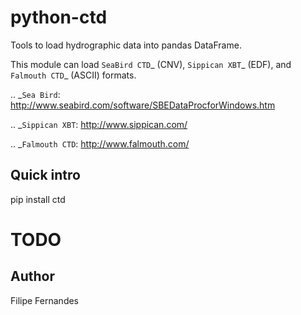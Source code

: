 python-ctd
==========

Tools to load hydrographic data into pandas DataFrame.

This module can load `SeaBird CTD`_ (CNV), `Sippican XBT`_ (EDF), and
`Falmouth CTD`_ (ASCII) formats.

.. _`Sea Bird`: http://www.seabird.com/software/SBEDataProcforWindows.htm

.. _`Sippican XBT`: http://www.sippican.com/

.. _`Falmouth CTD`: http://www.falmouth.com/

Quick intro
-----------
pip install ctd

# TODO

Author
------
Filipe Fernandes
